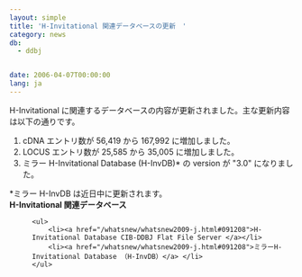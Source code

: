 ```yaml
---
layout: simple
title: 'H-Invitational 関連データベースの更新　'
category: news
db:
  - ddbj


date: 2006-04-07T00:00:00
lang: ja
---
```


<html>H-Invitational に関連するデータベースの内容が更新されました。主な更新内容は以下の通りです。

<ol>
    <li>cDNA エントリ数が 56,419 から 167,992 に増加しました。</li>
    <li>LOCUS エントリ数が 25,585 から 35,005 に増加しました。</li>
    <li>ミラー H-Invitational Database (H-InvDB)* の version が "3.0" になりました。 </li>
</ol>

<p>*ミラー H-InvDB は近日中に更新されます。<br><b>H-Invitational 関連データベース</b> </p>
<dd>

    <ul>
        <li><a href="/whatsnew/whatsnew2009-j.html#091208">H-Invitational Database CIB-DDBJ Flat File Server </a></li>
        <li><a href="/whatsnew/whatsnew2009-j.html#091208">ミラーH-Invitational Database （H-InvDB）</a> </li>
    </ul>
</dd>
</html>
